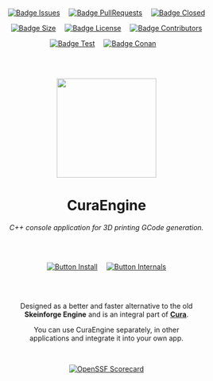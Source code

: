 
<br>

<div align = center>

[![Badge Issues]][Issues]   
[![Badge PullRequests]][PullRequests]   
[![Badge Closed]][Closed]

[![Badge Size]][#]   
[![Badge License]][License]   
[![Badge Contributors]][Contributors]

[![Badge Test]][Test]   
[![Badge Conan]][Conan]   

<br>
<br>

<img
    src = 'CuraEngine.ico'
    width = 200
/>

# CuraEngine


*C++ console application for 3D printing GCode generation.*

<br>
<br>

[![Button Install]][Install]   
[![Button Internals]][Internals]

<br>
<br>


Designed as a better and faster alternative to the old <br>
**Skeinforge Engine** and is an integral part of **[Cura]**.

You can use CuraEngine separately, in other <br>
applications and integrate it into your own app.

<br>

[![OpenSSF Scorecard](https://api.securityscorecards.dev/projects/github.com/Ultimaker/CuraEngine/badge)](https://api.securityscorecards.dev/projects/github.com/Ultimaker/CuraEngine)

<br>

<!----------------------------------------------------------------------------->

[Contributors]: https://github.com/Ultimaker/CuraEngine/graphs/contributors
[PullRequests]: https://github.com/Ultimaker/CuraEngine/pulls
[Internals]: https://github.com/Ultimaker/CuraEngine/wiki/Internals
[Install]: https://github.com/Ultimaker/CuraEngine/wiki/Building-CuraEngine-From-Source
[Closed]: https://github.com/Ultimaker/CuraEngine/issues?q=is%3Aissue+is%3Aclosed
[Issues]: https://github.com/Ultimaker/CuraEngine/issues
[Conan]: https://github.com/Ultimaker/CuraEngine/actions/workflows/conan-package.yml
[Test]: https://github.com/Ultimaker/CuraEngine/actions/workflows/unit-test.yml
[Cura]: https://github.com/Ultimaker/Cura

[License]: LICENSE
[#]: #


<!---------------------------------[ Badges ]---------------------------------->

[Badge Contributors]: https://img.shields.io/github/contributors/ultimaker/CuraEngine?style=for-the-badge&logoColor=white&labelColor=db5e8a&color=ab4a6c&logo=GitHub
[Badge PullRequests]: https://img.shields.io/github/issues-pr/ultimaker/CuraEngine?style=for-the-badge&logoColor=white&labelColor=bb9f3e&color=937d31&logo=GitExtensions
[Badge License]: https://img.shields.io/badge/License-AGPL3-336887.svg?style=for-the-badge&labelColor=458cb5&logoColor=white&logo=GNU
[Badge Closed]: https://img.shields.io/github/issues-closed/ultimaker/CuraEngine?style=for-the-badge&logoColor=white&labelColor=629944&color=446a30&logo=AddThis
[Badge Issues]: https://img.shields.io/github/issues/ultimaker/CuraEngine?style=for-the-badge&logoColor=white&labelColor=c34360&color=933349&logo=AdBlock
[Badge Conan]: https://img.shields.io/github/workflow/status/Ultimaker/CuraEngine/conan-package?style=for-the-badge&logoColor=white&labelColor=6185aa&color=4c6987&logo=Conan&label=Conan%20Package
[Badge Test]: https://img.shields.io/github/workflow/status/Ultimaker/CuraEngine/unit-test?style=for-the-badge&logoColor=white&labelColor=4a999d&color=346c6e&logo=Codacy&label=Unit%20Test
[Badge Size]: https://img.shields.io/github/repo-size/ultimaker/CuraEngine?style=for-the-badge&logoColor=white&labelColor=715a97&color=584674&logo=GoogleAnalytics


<!---------------------------------[ Buttons ]--------------------------------->

[Button Internals]: https://img.shields.io/badge/Internals-00979D?style=for-the-badge&logoColor=white&logo=CodeReview
[Button Install]: https://img.shields.io/badge/Installation-e23345?style=for-the-badge&logoColor=white&logo=DocuSign

